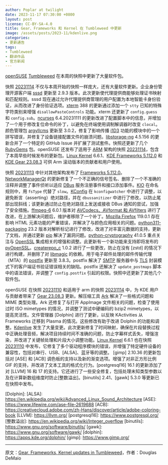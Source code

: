 ```yaml
---
author: Poplar at twilight
date: 2023-11-17 07:30:00 +0800
layout: post
license: CC-BY-SA-4.0
title: Gear、Frameworks 和 Kernel 在 Tumbleweed 中更新
image: /assets/posts/2023-11/kdenlive.png
categories:
- 更新通告
tags:
- Tumbleweed
- 翻译作品
- 官方新闻
---
```


[openSUSE] [Tumbleweed] 在本周的快照中更新了大量软件包。

[openSUSE]: https://get.opensuse.org/
[Tumbleweed]: https://get.opensuse.org/tumbleweed/

快照 [20231114] 不仅与本周开始的快照一样庞大，还有大量软件更新。企业身份管理开源客户端 [sssd] 更新至 2.9.3 版本。此次更新使代理提供商能够处理证书映射和匹配规则。sssd 现在通过允许代理提供商管理的用户配置为本地智能卡身份验证，从而改进了身份验证选项。[xterm] 388 的更新通过添加一个 `stty` 已知的特殊字符类别来增强 `disallowPasteControls` 功能。xterm 还更新了 `config.guess` 和 `config.sub`。[ncurses] 6.4.20231111 的更新改进了配置脚本中的信息，并增加了一个用于修改复位命令的补丁，以避免在终端使用调制解调器时改变 `clocal`。颜色管理包 [argyllcms] 更新至 3.0.2，修复了影响传播 [i1D3] 功能的模块中的一个拼写错误，并修复了设备链接配置文件的崩溃问题。[libstorage-ng] 4.5.156 的更新合并了一个特定的 GitHub Issue 并扩展了测试套件。快照还更新了几个 [RubyGems] 包。openSUSE 还发布了适用于 [ARM] 架构的快照 [20231114][20231114-2]，包含了本周早些时候发布的更新包。[Linux Kernel] 6.6.1、[KDE Frameworks 5.112.0] 和 [KDE Gear 23.08.3] 可供 Arm 滚动版本的贡献者和用户使用。


[20231114]: https://lists.opensuse.org/archives/list/factory@lists.opensuse.org/thread/VZJQXHY3IGEGMQTOPUV6RAZRPJYDCGND/
[20231114-2]: https://lists.opensuse.org/archives/list/arm@lists.opensuse.org/thread/CGAHPWKXBXTCVKPUU3RJYGUOAE65GGT6/
[sssd]: https://sssd.io/
[xterm]: https://invisible-island.net/xterm/
[i1D3]: https://www.xrite.com/categories/calibration-profiling/i1d3-oem
[ncurses]: https://en.wikipedia.org/wiki/Ncurses
[argyllcms]: https://www.argyllcms.com/
[libstorage-ng]: https://github.com/openSUSE/libstorage-ng
[RubyGems]: https://rubygems.org/
[ARM]: https://www.arm.com/
[Linux Kernel]: https://www.kernel.org/
[KDE Frameworks 5.112.0]: https://kde.org/announcements/frameworks/5/5.112.0/
[KDE Gear 23.08.3]: https://kde.org/announcements/gear/23.08.3/

快照 [20231113] 中针对其他架构发布了 [Frameworks 5.112.0][KDE Frameworks 5.112.0]。[NetworkManagerQt] 的更新修复了一个不正确的信号签名、删除了一个不准确的注释并调整了事件侦听以适应 [DBus] 服务注册事件和接口添加事件。[KIO] 在命名规则中，用 `fsType` 代替了 `slow`。[KConfig] 在 `kconfigwatcher` 中进行了调整，以避免断言（asserting）绝对路径，并在 `dbussanitizer` 中进行了修改，以防止尾部出现斜线；该更新通过防止在绝对路径上发送或接收 DBus 通知的尝试，加强了安全措施。[ffmpeg-6] 6.0.1 版本对 [AVCodecs、AVformat 和 AVfilters] 进行了改进，在上游解决问题后，维护者移除了一个补丁。[Mozilla Firefox] 119.0.1 存在影响 HTML 元素功能的严重错误，并解决了与颜色应用相关的问题。[python311-packaging] 23.2 版本对解析标记进行了修改，改进了对丰富元数据的支持，更新了文档，并通过更新 [pip] 解决了漏洞问题。[python-cryptography] 41.0.5 重点关注与 [OpenSSL] 集成相关的增强和调整。此更新有一个新功能来支持即将发布的 [pyOpenSSL]。[createrepo_c] 1.0.2 进行了一些更改，防止在没有 [zstd] 的情况下进行构建，并删除了对 [libmagic] 的依赖。用于电子邮件处理的邮件传输代理（MTA）的 [postfix] 更新至 3.8.3。postfix 解决了 [SMTP] 服务器中与 [TLS] 封装模式下的客户端证书验证错误相关的缺陷。postfix 还解决了 `update_postmaps` 脚本中的语法错误，并调整了 `config.postfix` 引起的权限。快照中还更新了其他几个软件包。

[20231113]: https://lists.opensuse.org/archives/list/factory@lists.opensuse.org/thread/FEFKO7MOXNNF64BNFMDAUXPY4ZS4BO76/
[NetworkManagerQt]: https://api.kde.org/frameworks/networkmanager-qt/html/index.html
[DBus]: https://www.freedesktop.org/wiki/Software/dbus/
[KIO]: https://api.kde.org/frameworks/kio/html/index.html
[KConfig]: https://api.kde.org/frameworks/kconfig/html/
[ffmpeg-6]: https://www.ffmpeg.org/
[AVCodecs、AVformat 和 AVfilters]: https://ffmpeg.org/doxygen/trunk/structAVCodec.html
[Mozilla Firefox]: https://www.mozilla.org/
[python311-packaging]: https://pypi.org/project/packaging/
[pip]: https://pypi.org/%20version
[python-cryptography]: https://pypi.org/project/cryptography/
[OpenSSL]: https://www.openssl.org/
[pyOpenSSL]: https://pypi.org/project/pyOpenSSL/
[createrepo_c]: https://github.com/rpm-software-management/createrepo_c
[libmagic]: https://man7.org/linux/man-pages/man3/magic_list.3.html
[SMTP]: https://en.wikipedia.org/wiki/Simple_Mail_Transfer_Protocol
[TLS]: https://en.wikipedia.org/wiki/Transport_Layer_Security
[postfix]: https://www.postfix.org/

openSUSE 在快照 [20231110] 和适用于 arm 的快照 [20231114][20231114-2] 中，为 KDE 用户与贡献者带来了 [Gear 23.08.3][KDE Gear 23.08.3] 更新。解压缩工具 [Ark] 解决了一些格式问题和 MIME 类型处理。Ark 还修复了与打开 AppImage 文件相关的问题，检查了使用过时 ISO mimetypes 的情况，并调整了测试中硬编码的 bzip2 mimetypes，以提高灵活性。文件管理器 [Dolphin] 进行了更新，以反映 KActivities 从 Frameworks 迁移到 Plasma 的情况。这些修改有助于改进 Dolphin 的功能和调整。[Kdenlive] 发生了大量变更。此次更新修复了时间映射，确保在片段替换过程中正确处理音频，解决项目持续时间不准确的问题，防止字幕样式丢失，增强渲染，并改进了关键帧处理和片段大小调整功能。[Linux Kernel] 6.6.1 也在快照 [20231110] 中发布，它修复了多个驱动程序模块的错误，并增强了特定硬件设备的兼容性，包括对串行、USB、[ALSA]、蓝牙等的调整。 [gimp] 2.10.36 的更新包括对 [ASE] 和 [ACB] 调色板的支持以及新的渐变选项。增强了对非正方形比例 GIF 的支持，并改进了文本工具的格式化行为。[postgresql16] 16.1 的更新添加了对 [LLVM] 16 和 17 的支持。它还进行了一些安全修复，包括处理未知类型参数以及在计算新数组维度时防止[整数溢出]。[binutils] 2.41、[gawk] 5.3.0 等更新已在快照中发布。

[20231110]: https://lists.opensuse.org/archives/list/factory@lists.opensuse.org/thread/C4WISFOQGDXM3GJRJQQV7N3WNUCOSFGO/
[Ark]: https://apps.kde.org/ark/
[Kdenlive]: https://kdenlive.org/en/
[Dolphin]:
[ALSA]: https://en.wikipedia.org/wiki/Advanced_Linux_Sound_Architecture
[ASE]: https://www.lifewire.com/ase-file-2619688
[ACB]: https://creativecloud.adobe.com/zh-Hans/discover/article/adobe-coloring-book
[LLVM]: https://llvm.org/
[postgresql16]: https://www.postgresql.org/
[整数溢出]: https://en.wikipedia.org/wiki/Integer_overflow
[binutils]: https://www.gnu.org/software/binutils/
[gawk]: https://www.gnu.org/software/gawk/
[dolphin]: https://apps.kde.org/dolphin/
[gimp]: https://www.gimp.org/

------

原文：[Gear, Frameworks, Kernel updates in Tumbleweed](https://news.opensuse.org/2023/11/16/gear-framworks-kernel-up-in-tw/)，作者：Douglas DeMaio